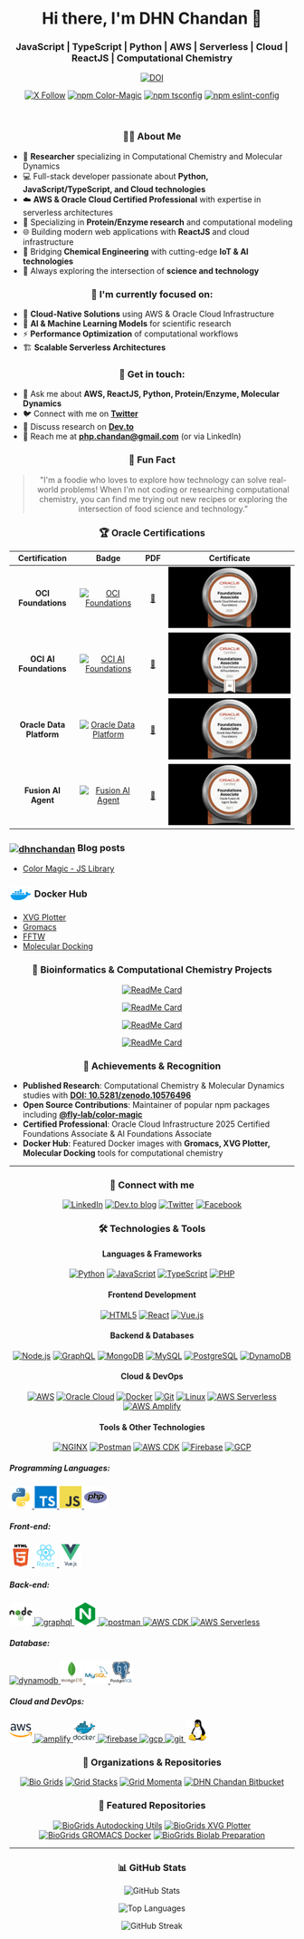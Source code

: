 <div align="center">

# Hi there, I'm DHN Chandan 👋

</div>

<div align="center">

### JavaScript | TypeScript | Python | AWS | Serverless | Cloud | ReactJS | Computational Chemistry

</div>

<div align="center">

[![DOI](https://zenodo.org/badge/DOI/10.5281/zenodo.10576496.svg)](https://doi.org/10.5281/zenodo.10576496)

</div>

<div align="center">

[![X Follow](https://img.shields.io/twitter/follow/dhnchandan?label=Follow&logo=x&style=for-the-badge&color=1DA1F2)](https://x.com/dhnchandan)
[![npm Color-Magic](https://img.shields.io/npm/v/@fly-lab/color-magic?label=Color-Magic&style=for-the-badge&color=CB3837)](https://www.npmjs.com/package/@fly-lab/color-magic)
[![npm tsconfig](https://img.shields.io/npm/v/@fly-lab/tsconfig?label=TSCONFIG&style=for-the-badge&color=3178C6)](https://www.npmjs.com/package/@fly-lab/tsconfig)
[![npm eslint-config](https://img.shields.io/npm/v/@fly-lab/eslint-config?label=ESLINT-CONFIG&style=for-the-badge&color=4B32C3)](https://www.npmjs.com/package/@fly-lab/eslint-config)

</div>

<br/>

<div align="center">

### 👨‍💻 About Me

</div>

- 🔬 **Researcher** specializing in Computational Chemistry and Molecular Dynamics
- 💻 Full-stack developer passionate about **Python, JavaScript/TypeScript, and Cloud technologies**
- ☁️ **AWS & Oracle Cloud Certified Professional** with expertise in serverless architectures
- 🧬 Specializing in **Protein/Enzyme research** and computational modeling
- 🌐 Building modern web applications with **ReactJS** and cloud infrastructure
- 🔬 Bridging **Chemical Engineering** with cutting-edge **IoT & AI technologies**
- 🎯 Always exploring the intersection of **science and technology**

<div align="center">

### 🌱 I'm currently focused on:

</div>

- 🚀 **Cloud-Native Solutions** using AWS & Oracle Cloud Infrastructure
- 🤖 **AI & Machine Learning Models** for scientific research
- ⚡ **Performance Optimization** of computational workflows
- 🏗️ **Scalable Serverless Architectures**

<div align="center">

### 💬 Get in touch:

</div>

- 💼 Ask me about **AWS, ReactJS, Python, Protein/Enzyme, Molecular Dynamics**
- 🐦 Connect with me on **[Twitter](https://x.com/dhnchandan)**
- 💭 Discuss research on **[Dev.to](https://dev.to/dhnchandan)**
- 📧 Reach me at **php.chandan@gmail.com** (or via LinkedIn)

<div align="center">

### 🌟 Fun Fact

</div>

<div align="center">

> "I'm a foodie who loves to explore how technology can solve real-world problems! When I'm not coding or researching computational chemistry, you can find me trying out new recipes or exploring the intersection of food science and technology."

</div>

<div align="center">

### 🏆 Oracle Certifications

</div>

<div align="center">

| Certification | Badge | PDF | Certificate |
|:---:|:---:|:---:|:---:|
| **OCI Foundations** | [![OCI Foundations](https://img.shields.io/badge/Certified-OCI%20Foundations-blue?style=for-the-badge&logo=oracle)](https://catalog-education.oracle.com/ords/certview/sharebadge?id=7C3B021180FCB0A0FFE1896A4FE62024B59EA6FD621DF87E7CAA40A35BF80092) | [📄](./files/Oracle%20Cloud%20Infrastructure%20Foundations%20-%20Foundations%20Associate.pdf) | ![OCI Foundations](./files/Oracle%20Cloud%20Infrastructure%20Foundations%20-%20Foundations%20Associate.jpg "OCI Foundations") |
| **OCI AI Foundations** | [![OCI AI Foundations](https://img.shields.io/badge/Certified-OCI%20AI%20Foundations-blue?style=for-the-badge&logo=oracle)](https://catalog-education.oracle.com/ords/certview/sharebadge?id=61936673DD672A7FBB4595AF680338AB2F6006981B38591E7B8D1652B3CAA7E0) | [📄](./files/Oracle%20Cloud%20Infrastructure%20AI%20Foundations%20-%20Foundations%20Associate.pdf) | ![OCI AI Foundations](./files/Oracle%20Cloud%20Infrastructure%20AI%20Foundations%20-%20Foundations%20Associate.jpg "OCI AI Foundations") |
| **Oracle Data Platform** | [![Oracle Data Platform](https://img.shields.io/badge/Certified-ODP%20Foundations-blue?style=for-the-badge&logo=oracle)](https://catalog-education.oracle.com/ords/certview/sharebadge?id=B0E0C0A690CBA0AB1EDE25817B739F9021EE488FF435725770DFCDD7515BA826) | [📄](./files/Oracle%20Data%20Platform%20Foundations%20-%20Foundations%20Associate.pdf) | ![Oracle Data Platform](./files/Oracle%20Data%20Platform%20Foundations%20-%20Foundations%20Associate.jpg "Oracle Data Platform") |
| **Fusion AI Agent** | [![Fusion AI Agent](https://img.shields.io/badge/Certified-OFusion%20AI-blue?style=for-the-badge&logo=oracle)](https://catalog-education.oracle.com/pls/certview/sharebadge?id=E91D8F0FFB45C751511E69E5E3EDC4621EE4A83289869B8FABF5A6B70ADB9DCC) | [📄](./files/Oracle%20Fusion%20AI%20Agent%20Studio%20-%20Rel%201%20-%20Foundations%20Associate.pdf) | ![Fusion AI Agent](./files/Oracle%20Fusion%20AI%20Agent%20Studio%20-%20Rel%201%20-%20Foundations%20Associate.jpg "Fusion AI Agent") |

</div>

### <a href="https://dev.to/dhnchandan" target="blank"><img align="center" src="https://cdn.jsdelivr.net/npm/simple-icons@3.0.1/icons/dev-dot-to.svg" alt="dhnchandan" height="30" width="40" /></a> Blog posts

<!-- BLOG-POST-LIST:START -->

- [Color Magic - JS Library](https://dev.to/dhnchandan/color-magic-js-library-557d)

<!-- BLOG-POST-LIST:END -->

### <a href="https://hub.docker.com/u/firesimulations" target="blank"><img align="center" src="docker.png" alt="dhnchandan" height="30" width="40" /></a> Docker Hub

<!-- DOCKER_IMAGE-LIST:START -->

- [XVG Plotter](https://hub.docker.com/r/firesimulations/xvg-plotter)
- [Gromacs](https://hub.docker.com/r/firesimulations/gromacs)
- [FFTW](https://hub.docker.com/r/firesimulations/fftw)
- [Molecular Docking](https://hub.docker.com/r/firesimulations/autodocking)

<!-- DOCKER_IMAGE-LIST:END -->

<div align="center">

### 🧬 Bioinformatics & Computational Chemistry Projects

</div>

<div align="center">

[![ReadMe Card](https://github-readme-stats.vercel.app/api/pin/?username=bio-grids&repo=autodocking-utils&show_owner=true&theme=radical)](https://github.com/bio-grids/autodocking-utils)

</div>

<div align="center">

[![ReadMe Card](https://github-readme-stats.vercel.app/api/pin/?username=bio-grids&repo=xvg-plotter&show_owner=true&theme=radical)](https://github.com/bio-grids/xvg-plotter)

</div>

<div align="center">

[![ReadMe Card](https://github-readme-stats.vercel.app/api/pin/?username=bio-grids&repo=gromacs-docker&show_owner=true&theme=radical)](https://github.com/bio-grids/gromacs-docker)

</div>

<div align="center">

[![ReadMe Card](https://github-readme-stats.vercel.app/api/pin/?username=bio-grids&repo=biolab_preparation&show_owner=true&theme=radical)](https://github.com/bio-grids/biolab_preparation)

</div>

<div align="center">

### 🏅 Achievements & Recognition

</div>

<div align="left">

- **Published Research**: Computational Chemistry & Molecular Dynamics studies with **[DOI: 10.5281/zenodo.10576496](https://doi.org/10.5281/zenodo.10576496)**
- **Open Source Contributions**: Maintainer of popular npm packages including **[@fly-lab/color-magic](https://www.npmjs.com/package/@fly-lab/color-magic)**
- **Certified Professional**: Oracle Cloud Infrastructure 2025 Certified Foundations Associate & AI Foundations Associate
- **Docker Hub**: Featured Docker images with **Gromacs, XVG Plotter, Molecular Docking** tools for computational chemistry

</div>

---

<div align="center">

### 🤝 Connect with me

</div>

<div align="center">

[![LinkedIn](https://img.shields.io/badge/LinkedIn-0077B5?style=for-the-badge&logo=linkedin&logoColor=white)](https://www.linkedin.com/in/dilwarhossain)
[![Dev.to blog](https://img.shields.io/badge/dev.to-0A0A0A?style=for-the-badge&logo=devdotto&logoColor=white)](https://dev.to/dhnchandan)
[![Twitter](https://img.shields.io/badge/Twitter-1DA1F2?style=for-the-badge&logo=twitter&logoColor=white)](https://x.com/dhnchandan)
[![Facebook](https://img.shields.io/badge/Facebook-1877F2?style=for-the-badge&logo=facebook&logoColor=white)](https://www.facebook.com/dhn.chandan)

</div>

<div align="center">

### 🛠️ Technologies & Tools

</div>

<div align="center">
  
#### Languages & Frameworks
</div>

<div align="center">
  
[![Python](https://img.shields.io/badge/Python-FFD43B?style=for-the-badge&logo=python&logoColor=blue)](https://www.python.org)
[![JavaScript](https://img.shields.io/badge/JavaScript-323330?style=for-the-badge&logo=javascript&logoColor=F7DF1E)](https://developer.mozilla.org/en-US/docs/Web/JavaScript)
[![TypeScript](https://img.shields.io/badge/TypeScript-007ACC?style=for-the-badge&logo=typescript&logoColor=white)](https://www.typescriptlang.org/)
[![PHP](https://img.shields.io/badge/PHP-777BB4?style=for-the-badge&logo=php&logoColor=white)](https://www.php.net)

</div>

<div align="center">
  
#### Frontend Development
</div>

<div align="center">
  
[![HTML5](https://img.shields.io/badge/HTML5-E34F26?style=for-the-badge&logo=html5&logoColor=white)](https://www.w3.org/html/)
[![React](https://img.shields.io/badge/React-20232A?style=for-the-badge&logo=react&logoColor=61DAFB)](https://reactjs.org/)
[![Vue.js](https://img.shields.io/badge/Vue.js-35495E?style=for-the-badge&logo=vue.js&logoColor=4FC08D)](https://vuejs.org/)

</div>

<div align="center">
  
#### Backend & Databases
</div>

<div align="center">
  
[![Node.js](https://img.shields.io/badge/Node.js-43853D?style=for-the-badge&logo=node.js&logoColor=white)](https://nodejs.org)
[![GraphQL](https://img.shields.io/badge/GraphQL-E10098?style=for-the-badge&logo=graphql&logoColor=white)](https://graphql.org)
[![MongoDB](https://img.shields.io/badge/MongoDB-4EA94B?style=for-the-badge&logo=mongodb&logoColor=white)](https://www.mongodb.com/)
[![MySQL](https://img.shields.io/badge/MySQL-00000F?style=for-the-badge&logo=mysql&logoColor=white)](https://www.mysql.com/)
[![PostgreSQL](https://img.shields.io/badge/PostgreSQL-316192?style=for-the-badge&logo=postgresql&logoColor=white)](https://www.postgresql.org/)
[![DynamoDB](https://img.shields.io/badge/Amazon_DynamoDB-4053D6?style=for-the-badge&logo=Amazon-DynamoDB&logoColor=white)](https://aws.amazon.com/dynamodb/)

</div>

<div align="center">
  
#### Cloud & DevOps
</div>

<div align="center">
  
[![AWS](https://img.shields.io/badge/Amazon_AWS-FF9900?style=for-the-badge&logo=amazonaws&logoColor=white)](https://aws.amazon.com)
[![Oracle Cloud](https://img.shields.io/badge/Oracle-F80000?style=for-the-badge&logo=oracle&logoColor=white)](https://cloud.oracle.com)
[![Docker](https://img.shields.io/badge/Docker-2CA5E0?style=for-the-badge&logo=docker&logoColor=white)](https://www.docker.com/)
[![Git](https://img.shields.io/badge/Git-F05032?style=for-the-badge&logo=git&logoColor=white)](https://git-scm.com/)
[![Linux](https://img.shields.io/badge/Linux-FCC624?style=for-the-badge&logo=linux&logoColor=black)](https://www.linux.org/)
[![AWS Serverless](https://img.shields.io/badge/Serverless-F54D27?style=for-the-badge&logo=serverless&logoColor=white)](https://aws.amazon.com/serverless/)
[![AWS Amplify](https://img.shields.io/badge/AWS_Amplify-FF9900?style=for-the-badge&logo=aws-amplify&logoColor=white)](https://aws.amazon.com/amplify/)

</div>

<div align="center">
  
#### Tools & Other Technologies
</div>

<div align="center">
  
[![NGINX](https://img.shields.io/badge/NGINX-009639?style=for-the-badge&logo=nginx&logoColor=white)](https://www.nginx.com/)
[![Postman](https://img.shields.io/badge/Postman-FF6C37?style=for-the-badge&logo=Postman&logoColor=white)](https://postman.com/)
[![AWS CDK](https://img.shields.io/badge/AWS_CDK-FF9900?style=for-the-badge&logo=amazonaws&logoColor=white)](https://aws.amazon.com/cdk/)
[![Firebase](https://img.shields.io/badge/Firebase-039BE5?style=for-the-badge&logo=Firebase&logoColor=white)](https://firebase.google.com/)
[![GCP](https://img.shields.io/badge/Google_Cloud-4285F4?style=for-the-badge&logo=google-cloud&logoColor=white)](https://cloud.google.com)

</div>
<h5 align="left">Programming Languages:</h5>
<p align="left">
    <!--Python-->
    <a href="https://www.python.org" target="_blank"> <img src="https://raw.githubusercontent.com/devicons/devicon/master/icons/python/python-original.svg" alt="python" width="40" height="40"/> </a>
    <!--TypeScript-->
    <a href="https://www.typescriptlang.org/" target="_blank"> <img src="https://raw.githubusercontent.com/devicons/devicon/master/icons/typescript/typescript-original.svg" alt="typescript" width="40" height="40"/> </a>
    <!--JS-->
    <a href="https://developer.mozilla.org/en-US/docs/Web/JavaScript" target="_blank"> <img src="https://raw.githubusercontent.com/devicons/devicon/master/icons/javascript/javascript-original.svg" alt="javascript" width="40" height="40"/> </a>
    <!--PHP-->
    <a href="https://www.php.net" target="_blank"> <img src="https://raw.githubusercontent.com/devicons/devicon/master/icons/php/php-original.svg" alt="php" width="40" height="40"/> </a>
</p>

<h5 align="left">Front-end:</h5>
<p align="left">
    <!--HTML5-->
    <a href="https://www.w3.org/html/" target="_blank"> <img src="https://raw.githubusercontent.com/devicons/devicon/master/icons/html5/html5-original-wordmark.svg" alt="html5" width="40" height="40"/> </a>
    <!--ReactJS-->
    <a href="https://reactjs.org/" target="_blank"> <img src="https://raw.githubusercontent.com/devicons/devicon/master/icons/react/react-original-wordmark.svg" alt="react" width="40" height="40"/> </a>
    <!--VueJS-->
    <a href="https://vuejs.org/" target="_blank"> <img src="https://raw.githubusercontent.com/devicons/devicon/master/icons/vuejs/vuejs-original-wordmark.svg" alt="vuejs" width="40" height="40"/> </a>
</p>

<h5 align="left">Back-end:</h5>
<p align="left">
    <!--NodeJS-->
    <a href="https://nodejs.org" target="_blank"> <img src="https://raw.githubusercontent.com/devicons/devicon/master/icons/nodejs/nodejs-original-wordmark.svg" alt="nodejs" width="40" height="40"/> </a>
    <!--GraphQL-->
    <a href="https://graphql.org" target="_blank"> <img src="https://www.vectorlogo.zone/logos/graphql/graphql-icon.svg" alt="graphql" width="40" height="40"/> </a>
    <!--nginx-->
    <a href="https://www.nginx.com" target="_blank"> <img src="https://raw.githubusercontent.com/devicons/devicon/master/icons/nginx/nginx-original.svg" alt="nginx" width="40" height="40"/> </a>
    <!--Postman-->
    <a href="https://postman.com" target="_blank"> <img src="https://www.vectorlogo.zone/logos/getpostman/getpostman-icon.svg" alt="postman" width="40" height="40"/> </a>
    <!--AWS CDK-->
    <a href="https://aws.amazon.com/cdk" target="_blank"> <img src="https://user-images.githubusercontent.com/2752551/30405068-a7733b34-989e-11e7-8f66-7badaf1373ed.png" alt="AWS CDK" width="40" height="40"/> </a>
    <!--Serverless-->
    <a href="https://aws.amazon.com/serverless" target="_blank"> <img src="https://d2908q01vomqb2.cloudfront.net/7719a1c782a1ba91c031a682a0a2f8658209adbf/2021/01/15/cdk-logo6-1260x476.png" alt="AWS Serverless" width="100" height="40"/> </a>
</p>

<h5 align="left">Database:</h5>
<p align="left">
    <!--DynamoDB-->
    <a href="https://aws.amazon.com/dynamodb/" target="_blank"> <img src="https://cdn.worldvectorlogo.com/logos/aws-dynamodb.svg" alt="dynamodb" width="40" height="40"/> </a>
    <!--MongoDB-->
    <a href="https://www.mongodb.com/" target="_blank"> <img src="https://raw.githubusercontent.com/devicons/devicon/master/icons/mongodb/mongodb-original-wordmark.svg" alt="mongodb" width="40" height="40"/> </a>
    <!--MySQL-->
    <a href="https://www.mysql.com/" target="_blank"> <img src="https://raw.githubusercontent.com/devicons/devicon/master/icons/mysql/mysql-original-wordmark.svg" alt="mysql" width="40" height="40"/> </a>
    <!--PostGresSQL-->
    <a href="https://www.postgresql.org" target="_blank"> <img src="https://raw.githubusercontent.com/devicons/devicon/master/icons/postgresql/postgresql-original-wordmark.svg" alt="postgresql" width="40" height="40"/> </a>
</p>

<h5 align="left">Cloud and DevOps:</h5>
<p align="left">
    <!--AWS-->
    <a href="https://aws.amazon.com" target="_blank"> <img src="https://raw.githubusercontent.com/devicons/devicon/master/icons/amazonwebservices/amazonwebservices-original-wordmark.svg" alt="aws" width="40" height="40"/> </a>
    <!--Amplify-->
    <a href="https://aws.amazon.com/amplify/" target="_blank"> <img src="https://docs.amplify.aws/assets/logo-dark.svg" alt="amplify" width="40" height="40"/> </a>
    <!--Docker-->
    <a href="https://www.docker.com/" target="_blank"> <img src="https://raw.githubusercontent.com/devicons/devicon/master/icons/docker/docker-original-wordmark.svg" alt="docker" width="40" height="40"/> </a>
    <!--Firebase-->
    <a href="https://firebase.google.com/" target="_blank"> <img src="https://www.vectorlogo.zone/logos/firebase/firebase-icon.svg" alt="firebase" width="40" height="40"/> </a>
    <!--GCP-->
    <a href="https://cloud.google.com" target="_blank"> <img src="https://www.vectorlogo.zone/logos/google_cloud/google_cloud-icon.svg" alt="gcp" width="40" height="40"/> </a>
    <!--Git-->
    <a href="https://git-scm.com/" target="_blank"> <img src="https://www.vectorlogo.zone/logos/git-scm/git-scm-icon.svg" alt="git" width="40" height="40"/> </a>
    <!--Linux-->
    <a href="https://www.linux.org/" target="_blank"> <img src="https://raw.githubusercontent.com/devicons/devicon/master/icons/linux/linux-original.svg" alt="linux" width="40" height="40"/> </a>
</p>

<div align="center">

### 🏢 Organizations & Repositories

</div>

<div align="center">

[![Bio Grids](https://img.shields.io/badge/Bio_Grids-4%2B_Private_Repos-181717?style=for-the-badge&logo=github)](https://github.com/orgs/bio-grids)
[![Grid Stacks](https://img.shields.io/badge/Grid_Stacks-70%2B_Private_Repos-181717?style=for-the-badge&logo=github)](https://github.com/orgs/grid-stacks)
[![Grid Momenta](https://img.shields.io/badge/Grid_Momenta-10%2B_Private_Repos-181717?style=for-the-badge&logo=github)](https://github.com/orgs/grid-momenta)
[![DHN Chandan Bitbucket](https://img.shields.io/badge/Bitbucket_Profile-75%2B_Private_Repos-0052CC?style=for-the-badge&logo=bitbucket&logoColor=white)](https://bitbucket.org/dhnchandan)

</div>

<div align="center">

### 🔬 Featured Repositories

</div>

<div align="center">

[![BioGrids Autodocking Utils](https://img.shields.io/badge/autodocking--utils-Repository-181717?style=for-the-badge&logo=github)](https://github.com/bio-grids/autodocking-utils)
[![BioGrids XVG Plotter](https://img.shields.io/badge/xvg--plotter-Repository-181717?style=for-the-badge&logo=github)](https://github.com/bio-grids/xvg-plotter)
[![BioGrids GROMACS Docker](https://img.shields.io/badge/gromacs--docker-Repository-181717?style=for-the-badge&logo=github)](https://github.com/bio-grids/gromacs-docker)
[![BioGrids Biolab Preparation](https://img.shields.io/badge/biolab--preparation-Repository-181717?style=for-the-badge&logo=github)](https://github.com/bio-grids/biolab_preparation)

</div>

---

<div align="center">

### 📊 GitHub Stats

</div>

<div align="center">

![GitHub Stats](https://github-readme-stats.vercel.app/api?username=dhnchandan&show_icons=true&locale=en&hide_rank=true&theme=radical)

</div>

<div align="center">

![Top Languages](https://github-readme-stats.vercel.app/api/top-langs?username=dhnchandan&show_icons=true&locale=en&layout=compact&theme=radical)

</div>

<div align="center">

![GitHub Streak](https://github-readme-streak-stats.herokuapp.com/?user=dhnchandan&theme=radical)

</div>
